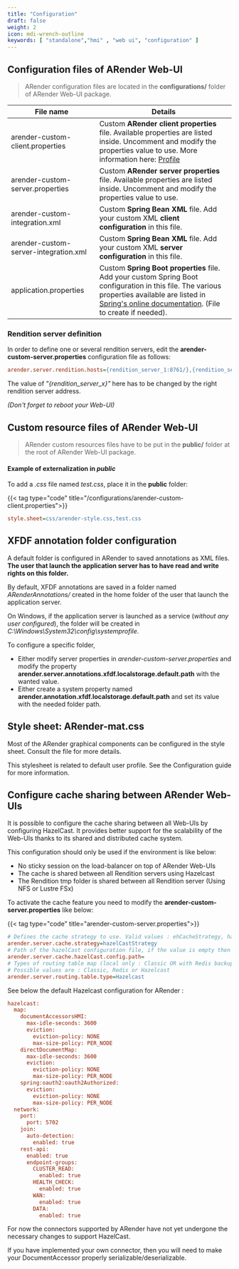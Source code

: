 ```yaml
---
title: "Configuration"
draft: false
weight: 2
icon: mdi-wrench-outline
keywords: [ "standalone","hmi" , "web ui", "configuration" ]
---
```


## Configuration files of ARender Web-UI

> ARender configuration files are located in the **configurations/** folder of ARender Web-UI package.

| File name                             | Details                                                                                                                                                                                                                                                                                                  |
| ------------------------------------- | -------------------------------------------------------------------------------------------------------------------------------------------------------------------------------------------------------------------------------------------------------------------------------------------------------- |
| arender-custom-client.properties      | Custom **ARender client properties** file. Available properties are listed inside. Uncomment and modify the properties value to use. More information here: [Profile](broken-link.md)                                                           |
| arender-custom-server.properties      | Custom **ARender server properties** file. Available properties are listed inside. Uncomment and modify the properties value to use.                                                                                                                                                                     |
| arender-custom-integration.xml        | Custom **Spring Bean XML** file. Add your custom XML **client configuration** in this file.                                                                                                                                                                                                              |
| arender-custom-server-integration.xml | Custom **Spring Bean XML** file. Add your custom XML **server configuration** in this file.                                                                                                                                                                                                              |
| application.properties                | Custom **Spring Boot properties** file. Add your custom Spring Boot configuration in this file. The various properties available are listed in [Spring's online documentation]("https://docs.spring.io/spring-boot/docs/current/reference/html/application-properties.html"). (File to create if needed).|

### Rendition server definition

In order to define one or several rendition servers, edit the **arender-custom-server.properties**
configuration file as follows:


```cfg
arender.server.rendition.hosts={rendition_server_1:8761/},{rendition_server_2:8761/},{rendition_server_n:8761/}
```


The value of _"{rendition_server_x}"_ here has to be changed by the right rendition server address.

*(Don't forget to reboot your Web-UI)*

## Custom resource files of ARender Web-UI

> ARender custom resources files have to be put in the **public/** folder at the root of ARender Web-UI package.

#### Example of externalization in *public*

To add a *.css* file named *test.css*, place it in the **public** folder:

{{< tag type="code" title="/configurations/arender-custom-client.properties">}}

```cfg
style.sheet=css/arender-style.css,test.css
```


## XFDF annotation folder configuration

A default folder is configured in ARender to saved annotations as XML
files. **The user that launch the application server has to have read
and write rights on this folder.**

By default, XFDF annotations are saved in a folder named
*ARenderAnnotations/* created in the home folder of the user that launch
the application server.

On Windows, if the application server is launched as a service (*without any user configured*), the folder will be created in
_C:\Windows\System32\config\systemprofile_.

To configure a specific folder,

- Either modify server properties in
  *arender-custom-server.properties* and modify the property
  **arender.server.annotations.xfdf.localstorage.default.path** with
  the wanted value.
- Either create a system property named
  **arender.annotation.xfdf.localstorage.default.path** and set its
  value with the needed folder path.

## Style sheet: ARender-mat.css

Most of the ARender graphical components can be configured in the style
sheet. Consult the file for more details.

This stylesheet is related to default user profile. See
the Configuration guide for more information.

## Configure cache sharing between ARender Web-UIs

It is possible to configure the cache sharing between all Web-UIs by configuring HazelCast.
It provides better support for the scalability of the Web-UIs thanks to its shared and distributed cache system.

This configuration should only be used if the environment is like below:
* No sticky session on the load-balancer on top of ARender Web-UIs
* The cache is shared between all Rendition servers using Hazelcast
* The Rendition tmp folder is shared between all Rendition server (Using NFS or Lustre FSx)

To activate the cache feature you need to modify the **arender-custom-server.properties** like below:  

{{< tag type="code" title="arender-custom-server.properties">}}

```cfg
# Defines the cache strategy to use. Valid values : ehCacheStrategy, hazelCastStrategy
arender.server.cache.strategy=hazelCastStrategy
# Path of the hazelCast configuration file, if the value is empty then the default one in the classpath will be used. 
arender.server.cache.hazelCast.config.path=
# Types of routing table map (local only : Classic OR with Redis backup : Redis OR with Hazelcast backup : Hazelcast)
# Possible values are : Classic, Redis or Hazelcast
arender.server.routing.table.type=Hazelcast
```


See below the default Hazelcast configuration for ARender :


```cfg
hazelcast:
  map:
    documentAccessorsHMI:
      max-idle-seconds: 3600
      eviction:
        eviction-policy: NONE
        max-size-policy: PER_NODE
    directDocumentMap:
      max-idle-seconds: 3600
      eviction:
        eviction-policy: NONE
        max-size-policy: PER_NODE
    spring:oauth2:oauth2Authorized:
      eviction:
        eviction-policy: NONE
        max-size-policy: PER_NODE
  network:
    port:
      port: 5702
    join:
      auto-detection:
        enabled: true
    rest-api:
      enabled: true
      endpoint-groups:
        CLUSTER_READ:
          enabled: true
        HEALTH_CHECK:
          enabled: true
        WAN:
          enabled: true
        DATA:
          enabled: true
```



For now the connectors supported by ARender have not yet undergone the necessary changes to support HazelCast.

If you have implemented your own connector, then you will need to make your DocumentAccessor properly serializable/deserializable.

